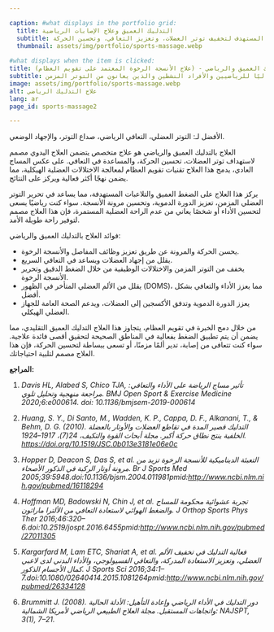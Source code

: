 ```yaml
---

caption: #what displays in the portfolio grid:
  title: التدليك العميق وعلاج الإصابات الرياضية
  subtitle: العلاج بالضغط العميق المستهدف لتخفيف توتر العضلات، وتعزيز التعافي، وتحسين الحركة.
  thumbnail: assets/img/portfolio/sports-massage.webp
  
#what displays when the item is clicked:
title: العلاج بالتدليك العميق والرياضي - (علاج الأنسجة الرخوة المعتمد على تقويم العظام)
subtitle: علاج موجه يركز على تحرير توتر العضلات، وتحسين الدورة الدموية، وتقليل الألم. على عكس التدليك التقليدي، يدمج هذا النهج تقنيات تقويم العظام لمعالجة الأسباب الجذرية للانزعاج، مما يجعله مثاليًا للرياضيين والأفراد النشطين والذين يعانون من التوتر المزمن.
image: assets/img/portfolio/sports-massage.webp
alt: علاج التدليك الرياضي
lang: ar
page_id: sports-massage2

---
```

الأفضل لـ: التوتر العضلي، التعافي الرياضي، صداع التوتر، والإجهاد الوضعي.

العلاج بالتدليك العميق والرياضي هو علاج متخصص يتضمن العلاج اليدوي مصمم لاستهداف توتر العضلات، تحسين الحركة، والمساعدة في التعافي. على عكس المساج العادي، يدمج هذا العلاج تقنيات تقويم العظام لمعالجة الاختلالات العضلية الهيكلية، مما يضمن نهجًا أكثر فعالية ويركز على النتائج.

يركز هذا العلاج على الضغط العميق والتلاعبات المستهدفة، مما يساعد في تحرير التوتر العضلي المزمن، تعزيز الدورة الدموية، وتحسين مرونة الأنسجة. سواء كنت رياضيًا يسعى لتحسين الأداء أو شخصًا يعاني من عدم الراحة العضلية المستمرة، فإن هذا العلاج مصمم لتوفير راحة طويلة الأمد.

فوائد العلاج بالتدليك العميق والرياضي:
- يحسن الحركة والمرونة عن طريق تعزيز وظائف المفاصل والأنسجة الرخوة.
- يقلل من إجهاد العضلات ويساعد في التعافي السريع.
- يخفف من التوتر المزمن والاختلالات الوظيفية من خلال الضغط الدقيق وتحرير الأنسجة الرخوة.
- يقلل من الألم العضلي المتأخر في الظهور (DOMS)، مما يعزز الأداء والتعافي بشكل أفضل.
- يعزز الدورة الدموية وتدفق الأكسجين إلى العضلات، ويدعم الصحة العامة للجهاز العضلي الهيكلي.

من خلال دمج الخبرة في تقويم العظام، يتجاوز هذا العلاج التدليك العميق التقليدي، مما يضمن أن يتم تطبيق الضغط بفعالية في المناطق الصحيحة لتحقيق أقصى فائدة علاجية. سواء كنت تتعافى من إصابة، تدير ألمًا مزمنًا، أو تسعى ببساطة لتحسين الحركة، فإن هذا العلاج مصمم لتلبية احتياجاتك.

**المراجع:**
1. *Davis HL, Alabed S, Chico TJA, تأثير مساج الرياضة على الأداء والتعافي: مراجعة منهجية وتحليل تلوي. BMJ Open Sport & Exercise Medicine 2020;6:e000614. doi: 10.1136/bmjsem-2019-000614*

2. *Huang, S. Y., Di Santo, M., Wadden, K. P., Cappa, D. F., Alkanani, T., & Behm, D. G. (2010). التدليك قصير المدة في تقاطع العضلات والأوتار بالعضلة الخلفية ينتج نطاق حركة أكبر. مجلة أبحاث القوة والتكيف، 24(7)، 1917–1924. https://doi.org/10.1519/JSC.0b013e3181e06e0c*

3. *Hopper D, Deacon S, Das S, et al. التعبئة الديناميكية للأنسجة الرخوة تزيد من مرونة أوتار الركبة في الذكور الأصحاء. Br J Sports Med 2005;39:5948.doi:10.1136/bjsm.2004.011981pmid:http://www.ncbi.nlm.nih.gov/pubmed/16118294*

4. *Hoffman MD, Badowski N, Chin J, et al. تجربة عشوائية محكومة للمساج والضغط الهوائي لاستعادة التعافي من الألترا ماراثون. J Orthop Sports Phys Ther 2016;46:320–6.doi:10.2519/jospt.2016.6455pmid:http://www.ncbi.nlm.nih.gov/pubmed/27011305*

5. *Kargarfard M, Lam ETC, Shariat A, et al. فعالية التدليك في تخفيف الألم العضلي، وتعزيز الاستعادة المدركة، والتعافي الفسيولوجي، والأداء البدني لدى لاعبي كمال الأجسام الذكور. J Sports Sci 2016;34:1–7.doi:10.1080/02640414.2015.1081264pmid:http://www.ncbi.nlm.nih.gov/pubmed/26334128*

6. *Brummitt J. (2008). دور التدليك في الأداء الرياضي وإعادة التأهيل: الأدلة الحالية واتجاهات المستقبل. مجلة العلاج الطبيعي الرياضي لأمريكا الشمالية: NAJSPT, 3(1), 7–21.*